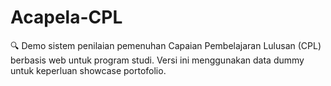 # Acapela-CPL
🔍 Demo sistem penilaian pemenuhan Capaian Pembelajaran Lulusan (CPL) berbasis web untuk program studi. Versi ini menggunakan data dummy untuk keperluan showcase portofolio.
